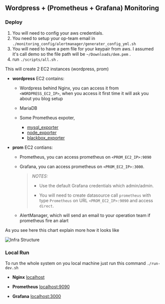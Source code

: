 ## Wordpress + (Prometheus + Grafana) Monitoring

### Deploy

1. You will need to config your aws credentials.
2. You need to setup your op-team email in `./monitoring_config/alertmanager/generater_config_yml.sh`
3. You will need to have a pem file for your keypair from aws. I assumed it's call demo so the file path will be `~/Downloads/dem.pem` .
4. run ` ./scripts/all.sh ` .

This will create 2 EC2 instances (wordpress, prom)

* **wordpress** EC2 contains:
    
    * Wordpress behind Nginx, you can access it from `<WORDPRESS_EC2_IP>`, when you access it first time it will ask you about you blog setup
    
    * MariaDB
    
    * Some Prometheus expoter,
        * [mysql_exporter](https://github.com/prometheus/mysqld_exporter)
        * [node_exporter](https://github.com/prometheus/node_exporter)
        * [blackbox_exporter](https://github.com/prometheus/blackbox_exporter)

* **prom** EC2 contians: 
    
    * Prometheus, you can access prometheus on `<PROM_EC2_IP>:9090`
    
    * Grafana, you can access prometheus on `<PROM_EC2_IP>:3000`. 
    
        > *NOTES:* 
        >
        >    - Use the default Grafana credentials which admin/admin. 
        >
        >    - You will need to create datasource call `prometheus` with type `Prometheus` on URL `<PROM_EC2_IP>:9090` and access `direct`.
    
    * AlertManager, which will send an email to your operation team if prometheus fire an alart

As you see here this chart explain more how it looks like

![Infra Structure](https://www.lucidchart.com/publicSegments/view/8b13fa5d-eac5-4581-b240-fc7def4f913c/image.jpeg)


### Local Run
To run the whole system on you local machine just run this command `./run-dev.sh`

* **Nginx** [localhost](localhost)

* **Prometheus** [localhost:9090](localhost:9090)

* **Grafana** [localhost:3000](localhost:3000)

